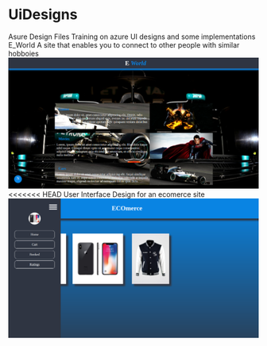 # UiDesigns
Asure Design Files
Training on azure UI designs and some implementations
E_World
A site that enables you to connect to other people with similar hobboies
![Screenshot](GitImages/eworld.png)
<<<<<<< HEAD
User Interface Design for an ecomerce site
![Screenshot](GitImages/ecom.png)
